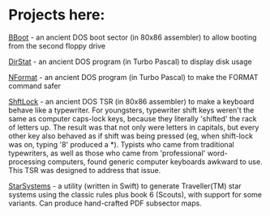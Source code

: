 # Projects here:

[BBoot](https://github.com/chris-e-green/b-boot) - an ancient DOS boot sector (in 80x86 assembler) to allow booting from the second floppy drive

[DirStat](https://github.com/chris-e-green/dirstat) - an ancient DOS program (in Turbo Pascal) to display disk usage

[NFormat](https://github.com/chris-e-green/nformat) - an ancient DOS program (in Turbo Pascal) to make the FORMAT command safer

[ShftLock](https://github.com/chris-e-green/shftlock) - an ancient DOS TSR (in 80x86 assembler) to make a keyboard behave like a typewriter. For youngsters, typewriter shift keys weren't the same as computer caps-lock keys, because they literally 'shifted' the rack of letters up. The result was that not only were letters in capitals, but every other key also behaved as if shift was being pressed (eg, when shift-lock was on, typing '8' produced a *). Typists who came from traditional typewriters, as well as those who came from 'professional' word-processing computers, found generic computer keyboards awkward to use. This TSR was designed to address that issue.

[StarSystems](https://github.com/chris-e-green/star-systems) - a utility (written in Swift) to generate Traveller(TM) star systems using the classic rules plus book 6 (Scouts), with support for some variants. Can produce hand-crafted PDF subsector maps.
